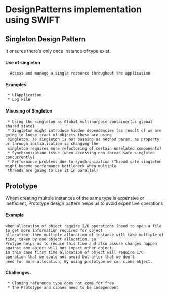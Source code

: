 # DesignPatterns implementation using SWIFT

## Singleton Design Pattern
   It ensures there's only once instance of type exist.
#### Use of singleton
      Access and manage a single resource throughout the application
#### Examples
     * UIApplication
     * Log File
#### Misusing of Singleton
     * Using the singleton as Global multipurpose container(as global shared state)
     * Singleton might introduce hidden dependencies (as result of we are going to loose track of objects those are using 
     singleton, as singleton is not passing as method param, as property or through initialization so changing the 
     singleton requires more refactoring of certain unrelated components)
     * Synchronization issue (when accessing non-thread safe singleton concurrently)
     * Performance problems due to synchronization (Thread safe singleton might become performance bottleneck when multiple
     threads are going to use it in parallel)

## Prototype
   Whem creating multple instances of the same type is expensive or inefficient, Prototype design pattern helps us to avoid 
   expensive operations
#### Example
    when allocation of object require I/O operations (need to open a file to get more information required for object 
    allocation) then multiple allocation of instance will take multiple of time, taken by one object allocation, so 
    Protype helps us to reduce this time and also assure changes happen against one object will not impact other object.
    In this case first time allocation of object will require I/O operation that we could not avoid but after that we don't
    need for more allocation, By using prototype we can clone object.
#### Challenges.
     * Cloning reference type does not come for free
     * The Prototype and clones need to be independent    



